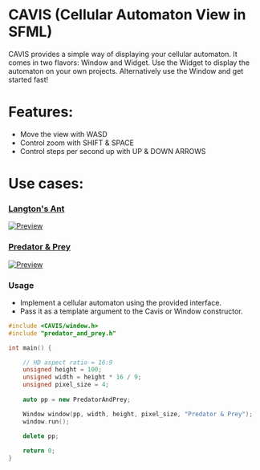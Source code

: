 # CAVIS (Cellular Automaton View in SFML)
CAVIS provides a simple way of displaying your cellular automaton. It comes in two flavors: Window and Widget. Use the Widget to display the automaton on your own projects. Alternatively use the Window and get started fast!

# Features:
* Move the view with WASD
* Control zoom with SHIFT & SPACE
* Control steps per second up with UP & DOWN ARROWS


# Use cases: 

### [Langton's Ant](https://github.com/Rapatas/langtons_ant_sfml)

[![Preview](https://i.imgur.com/3lk8FZU.png "Langtons Ant")](https://github.com/Rapatas/langtons_ant_sfml)

### [Predator & Prey](https://github.com/Rapatas/predator_and_prey_sfml)

[![Preview](https://i.imgur.com/QzlzzWK.png "Preditor & Prey")](https://github.com/Rapatas/predator_and_prey_sfml)

### Usage
- Implement a cellular automaton using the provided interface.
- Pass it as a template argument to the Cavis or Window constructor.

```c++
#include <CAVIS/window.h>
#include "predator_and_prey.h"

int main() {

	// HD aspect ratio = 16:9
	unsigned height = 100;
	unsigned width = height * 16 / 9;
	unsigned pixel_size = 4;
	
	auto pp = new PredatorAndPrey;

	Window window(pp, width, height, pixel_size, "Predator & Prey");
	window.run();
	
	delete pp;

	return 0;
}
```
